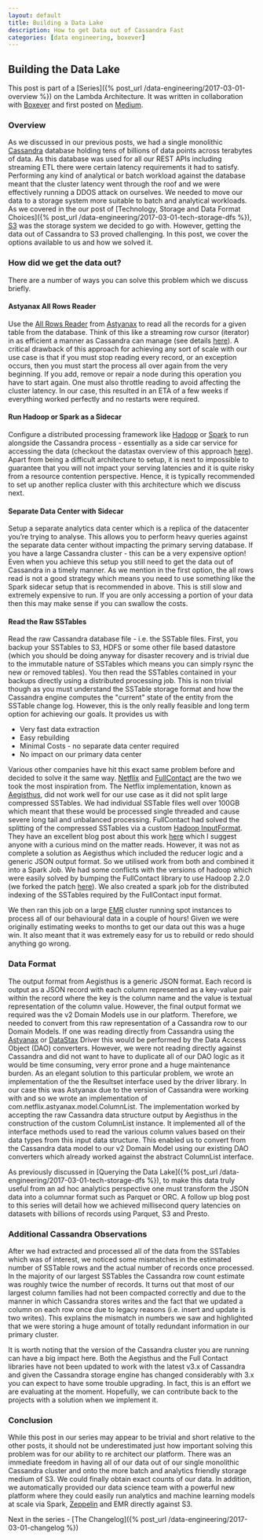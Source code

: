 ```yaml
---
layout: default
title: Building a Data Lake
description: How to get Data out of Cassandra Fast
categories: [data engineering, boxever]
---
```


## Building the Data Lake

This post is part of a [Series]({% post_url /data-engineering/2017-03-01-overview %}) on the Lambda Architecture. It was written in collaboration with [Boxever](http://www.boxever.com) and first posted on [Medium](https://medium.com/@BoxeverTech/building-a-datalake-reading-sstables-ec91048217e0). 

### Overview

As we discussed in our previous posts, we had a single monolithic [Cassandra](http://cassandra.apache.org/) database holding tens of billions of data points across terabytes of data. As this database was used for all our REST APIs including streaming ETL there were certain latency requirements it had to satisfy. Performing any kind of analytical or batch workload against the database meant that the cluster latency went through the roof and we were effectively running a DDOS attack on ourselves. We needed to move our data to a storage system more suitable to batch and analytical workloads. As we covered in the our post of [Technology, Storage and Data Format Choices]({% post_url /data-engineering/2017-03-01-tech-storage-dfs %}), [S3](https://aws.amazon.com/s3/) was the storage system we decided to go with. However, getting the data out of Cassandra to S3 proved challenging. In this post, we cover the options available to us and how we solved it. 

### How did we get the data out?

There are a number of ways you can solve this problem which we discuss briefly.

#### Astyanax All Rows Reader
Use the [All Rows Reader](https://github.com/Netflix/astyanax/wiki/AllRowsReader-All-rows-query) from [Astyanax](https://github.com/Netflix/astyanax) to read all the records for a given table from the database. Think of this like a streaming row cursor (iterator) in as efficient a manner as Cassandra can manage (see details [here](https://github.com/Netflix/astyanax/wiki/AllRowsReader-All-rows-query)). A critical drawback of this approach for achieving any sort of scale with our use case is that if you must stop reading every record, or an exception occurs, then you must start the process all over again from the very beginning. If you add, remove or repair a node during this operation you have to start again. One must also throttle reading to avoid affecting the cluster latency. In our case, this resulted in an ETA of a few weeks if everything worked perfectly and no restarts were required.

#### Run Hadoop or Spark as a Sidecar
Configure a distributed processing framework like [Hadoop](http://hadoop.apache.org/) or [Spark](http://spark.apache.org/) to run alongside the Cassandra process - essentially as a side car service for accessing the data (checkout the datastax overview of this approach [here](https://docs.datastax.com/en/datastax_enterprise/4.5/datastax_enterprise/spark/sparkIntro.html)). Apart from being a difficult architecture to setup, it is next to impossible to guarantee that you will not impact your serving latencies and it is quite risky from a resource contention perspective. Hence, it is typically recommended to set up another replica cluster with this architecture which we discuss next.

#### Separate Data Center with Sidecar
Setup a separate analytics data center which is a replica of the datacenter you’re trying to analyse. This allows you to perform heavy queries against the separate data center without impacting the primary serving database. If you have a large Cassandra cluster - this can be a very expensive option! Even when you achieve this setup you still need to get the data out of Cassandra in a timely manner. As we mention in the first option, the all rows read is not a good strategy which means you need to use something like the Spark sidecar setup that is recommended in above. This is still slow and extremely expensive to run. If you are only accessing a portion of your data then this may make sense if you can swallow the costs.

#### Read the Raw SSTables
Read the raw Cassandra database file - i.e. the SSTable files. First, you backup your SSTables to S3, HDFS or some other file based datastore (which you should be doing anyway for disaster recovery and is trivial due to the immutable nature of SSTables which means you can simply rsync the new or removed tables). You then read the SSTables contained in your backups directly using a distributed processing job. This is non trivial though as you must understand the SSTable storage format and how the Cassandra engine computes the "current" state of the entity from the SSTable change log. However, this is the only really feasible and long term option for achieving our goals. It provides us with 

* Very fast data extraction
* Easy rebuilding
* Minimal Costs - no separate data center required 
* No impact on our primary data center

Various other companies have hit this exact same problem before and decided to solve it the same way. [Netflix](https://www.netflix.com) and [FullContact](https://www.fullcontact.com/) are the two we took the most inspiration from. The Netflix implementation, known as [Aegisthus](https://github.com/Netflix/aegisthus), did not work well for our use case as it did not split large compressed SSTables. We had individual SSTable files well over 100GB which meant that these would be processed single threaded and cause severe long tail and unbalanced processing. FullContact had solved the splitting of the compressed SSTables via a custom [Hadoop InputFormat](https://github.com/fullcontact/hadoop-sstable). They have an excellent blog post about this work [here](https://www.fullcontact.com/blog/cassandra-sstables-offline/) which I suggest anyone with a curious mind on the matter reads. However, it was not as complete a solution as Aegisthus which included the reducer logic and a generic JSON output format. So we utilised work from both and combined it into a Spark Job. We had some conflicts with the versions of hadoop which were easily solved by bumping the FullContact library to use Hadoop 2.2.0 (we forked the patch [here](https://github.com/willfleury/hadoop-sstable/commit/e1f78068fc8e50d2327d14ce3f6205a40916974b)). We also created a spark job for the distributed indexing of the SSTables required by the FullContact input format.

We then ran this job on a large [EMR](https://aws.amazon.com/emr/) cluster running spot instances to process all of our behavioural data in a couple of hours! Given we were originally estimating weeks to months to get our data out this was a huge win. It also meant that it was extremely easy for us to rebuild or redo should anything go wrong.

### Data Format

The output format from Aegisthus is a generic JSON format. Each record is output as a JSON record with each column represented as a key-value pair within the record where the key is the column name and the value is textual representation of the column value. However, the final output format we required was the v2 Domain Models use in our platform. Therefore, we needed to convert from this raw representation of a Cassandra row to our Domain Models. If one was reading directly from Cassandra using the [Astyanax](https://github.com/Netflix/astyanax) or [DataStax](https://github.com/datastax/java-driver) Driver this would be performed by the Data Access Object (DAO) converters. However, we were not reading directly against Cassandra and did not want to have to duplicate all of our DAO logic as it would be time consuming, very error prone and a huge maintenance burden. As an elegant solution to this particular problem, we wrote an implementation of the the Resultset interface used by the driver library. In our case this was Astyanax due to the version of Cassandra were working with and so we wrote an implementation of com.netflix.astyanax.model.ColumnList<T>. The implementation worked by accepting the raw Cassandra data structure output by Aegisthus in the construction of the custom ColumnList<T> instance. It implemented all of the interface methods used to read the various column values based on their data types from this input data structure. This enabled us to convert from the Cassandra data model to our v2 Domain Model using our existing DAO converters which already worked against the abstract ColumnList<T> interface. 

As previously discussed in [Querying the Data Lake]({% post_url /data-engineering/2017-03-01-tech-storage-dfs %}), to make this data truly useful from an ad hoc analytics perspective one must transform the JSON data into a columnar format such as Parquet or ORC. A follow up blog post to this series will detail how we achieved millisecond query latencies on datasets with billions of records using Parquet, S3 and Presto. 

### Additional Cassandra Observations

After we had extracted and processed all of the data from the SSTables which was of interest, we noticed some mismatches in the estimated number of SSTable rows and the actual number of records once processed. In the majority of our largest SSTables the Cassandra row count estimate was roughly twice the number of records. It turns out that most of our largest column families had not been compacted correctly and due to the manner in which Cassandra stores writes and the fact that we updated a column on each row once due to legacy reasons (i.e. insert and update is two writes). This explains the mismatch in numbers  we saw and highlighted that we were storing a huge amount of totally redundant information in our primary cluster. 

It is worth noting that the version of the Cassandra cluster you are running can have a big impact here. Both the Aegisthus and the Full Contact libraries have not been updated to work with the latest v3.x of Cassandra and given the Cassandra storage engine has changed considerably with 3.x you can expect to have some trouble upgrading. In fact, this is an effort we are evaluating at the moment. Hopefully, we can contribute back to the projects with a solution when we implement it. 

### Conclusion

While this post in our series may appear to be trivial and short relative to the other posts, it should not be underestimated just how important solving this problem was for our ability to re architect our platform. There was an immediate freedom in having all of our data out of our single monolithic Cassandra cluster and onto the more batch and analytics friendly storage medium of S3. We could finally obtain exact counts of our data. In addition, we automatically provided our data science team with a powerful new platform where they could easily run analytics and machine learning models at scale via Spark, [Zeppelin](https://zeppelin.apache.org/) and EMR directly against S3.
 
Next in the series - [The Changelog]({% post_url /data-engineering/2017-03-01-changelog %})

